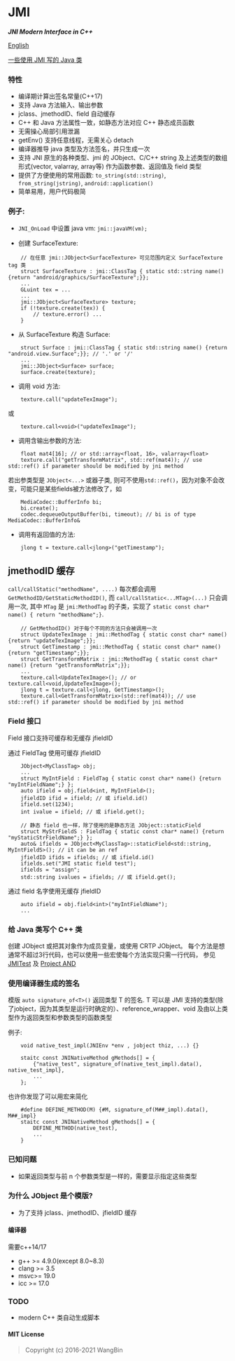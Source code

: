 # JMI
**_JNI Modern Interface in C++_**

[English](README.md)

[一些使用 JMI 写的 Java 类](https://github.com/wang-bin/AND.git)

### 特性

- 编译期计算出签名常量(C++17)
- 支持 Java 方法输入、输出参数
- jclass、jmethodID、field 自动缓存
- C++ 和 Java 方法属性一致，如静态方法对应 C++ 静态成员函数
- 无需操心局部引用泄漏
- getEnv() 支持任意线程，无需关心 detach
- 编译器推导 java 类型及方法签名，并只生成一次
- 支持 JNI 原生的各种类型、jmi 的 JObject、C/C++ string 及上述类型的数组形式(vector, valarray, array等) 作为函数参数、返回值及 field 类型
- 提供了方便使用的常用函数: `to_string(std::string)`, `from_string(jstring)`, `android::application()`
- 简单易用，用户代码极简

### 例子:
- `JNI_OnLoad` 中设置 java vm: `jmi::javaVM(vm);`

- 创建 SurfaceTexture:
```
    // 在任意 jmi::JObject<SurfaceTexture> 可见范围内定义 SurfaceTexture tag 类
    struct SurfaceTexture : jmi::ClassTag { static std::string name() {return "android/graphics/SurfaceTexture";}};
    ...
    GLuint tex = ...
    ...
    jmi::JObject<SurfaceTexture> texture;
    if (!texture.create(tex)) {
        // texture.error() ...
    }
```

- 从 SurfaceTexture 构造 Surface:
```
    struct Surface : jmi::ClassTag { static std::string name() {return "android.view.Surface";}}; // '.' or '/'
    ...
    jmi::JObject<Surface> surface;
    surface.create(texture);
```

- 调用 void 方法:
```
    texture.call("updateTexImage");
```

或

```
    texture.call<void>("updateTexImage");
```

- 调用含输出参数的方法:
```
    float mat4[16]; // or std::array<float, 16>, valarray<float>
    texture.call("getTransformMatrix", std::ref(mat4)); // use std::ref() if parameter should be modified by jni method
```

若出参类型是 `JObject<...>` 或器子类, 则可不使用`std::ref()`，因为对象不会改变，可能只是某些fields被方法修改了，如

```
    MediaCodec::BufferInfo bi;
    bi.create();
    codec.dequeueOutputBuffer(bi, timeout); // bi is of type MediaCodec::BufferInfo&
```

- 调用有返回值的方法:
```
    jlong t = texture.call<jlong>("getTimestamp");
```

## jmethodID 缓存

`call/callStatic("methodName", ....)` 每次都会调用 `GetMethodID/GetStaticMethodID()`, 而 `call/callStatic<...MTag>(...)` 只会调用一次, 其中 `MTag` 是 `jmi:MethodTag` 的子类，实现了 `static const char* name() { return "methodName";}`.

```
    // GetMethodID() 对于每个不同的方法只会被调用一次
    struct UpdateTexImage : jmi::MethodTag { static const char* name() {return "updateTexImage";}};
    struct GetTimestamp : jmi::MethodTag { static const char* name() {return "getTimestamp";}};
    struct GetTransformMatrix : jmi::MethodTag { static const char* name() {return "getTransformMatrix";}};
    ...
    texture.call<UpdateTexImage>(); // or texture.call<void,UpdateTexImage>();
    jlong t = texture.call<jlong, GetTimestamp>();
    texture.call<GetTransformMatrix>(std::ref(mat4)); // use std::ref() if parameter should be modified by jni method
```

### Field 接口

Field 接口支持可缓存和无缓存 jfieldID

通过 FieldTag 使用可缓存 jfieldID

```
    JObject<MyClassTag> obj;
    ...
    struct MyIntField : FieldTag { static const char* name() {return "myIntFieldName";} };
    auto ifield = obj.field<int, MyIntField>();
    jfieldID ifid = ifield; // 或 ifield.id()
    ifield.set(1234);
    int ivalue = ifield; // 或 ifield.get();

    // 静态 field 也一样，除了使用的是静态方法 JObject::staticField
    struct MyStrFieldS : FieldTag { static const char* name() {return "myStaticStrFieldName";} };
    auto& ifields = JObject<MyClassTag>::staticField<std::string, MyIntFieldS>(); // it can be an ref
    jfieldID ifids = ifields; // 或 ifield.id()
    ifields.set("JMI static field test");
    ifields = "assign";
    std::string ivalues = ifields; // 或 ifield.get();
```

通过 field 名字使用无缓存 jfieldID

```
    auto ifield = obj.field<int>("myIntFieldName");
    ...
```

### 给 Java 类写个 C++ 类

创建 JObject<YouClassTag> 或把其对象作为成员变量，或使用 CRTP JObject<YouClass>。 每个方法是想通常不超过3行代码，也可以使用一些宏使每个方法实现只需一行代码， 参见 [JMITest](test/JMITest.h) 及  [Project AND](https://github.com/wang-bin/AND.git)

### 使用编译器生成的签名

模版 `auto signature_of<T>()` 返回类型 T 的签名. T 可以是 JMI 支持的类型(除了jobject，因为其类型是运行时确定的）、reference_wrapper、void 及由以上类型作为返回类型和参数类型的函数类型


例子:

```
    void native_test_impl(JNIEnv *env , jobject thiz, ...) {}

    staitc const JNINativeMethod gMethods[] = {
        {"native_test", signature_of(native_test_impl).data(), native_test_impl},
        ...
    };
```

也许你发现了可以用宏来简化

```
    #define DEFINE_METHOD(M) {#M, signature_of(M##_impl).data(), M##_impl}
    staitc const JNINativeMethod gMethods[] = {
        DEFINE_METHOD(native_test),
        ...
    }
```


### 已知问题

- 如果返回类型与前 n 个参数类型是一样的，需要显示指定这些类型

### 为什么 JObject 是个模版?
- 为了支持 jclass、jmethodID、jfieldID 缓存

#### 编译器
需要c++14/17

- g++ >= 4.9.0(except 8.0~8.3)
- clang >= 3.5
- msvc>= 19.0
- icc >= 17.0

### TODO
- modern C++ 类自动生成脚本

#### MIT License
>Copyright (c) 2016-2021 WangBin
